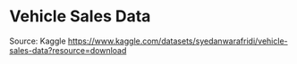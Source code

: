 # Vehicle Sales Data
Source: Kaggle
https://www.kaggle.com/datasets/syedanwarafridi/vehicle-sales-data?resource=download